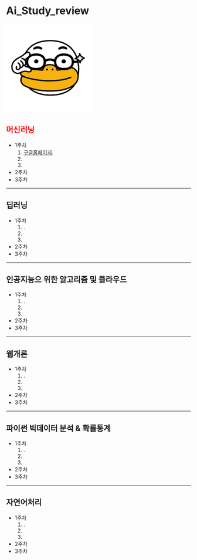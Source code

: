 # Ai_Study_review
![tube](./tube.png)
## <span style="color:red">머신러닝</span>
* 1주차
  1. [구글홈페이지](http://www.google.co.kr).</br>
  2.
  3.
* 2주차
* 3주차
   
***   
## 딥러닝 
* 1주차
  1. .
  2. 
  3. 
* 2주차
* 3주차
***
## 인공지능으 위한 알고리즘 및 클라우드
* 1주차
  1. .
  2. 
  3. 
* 2주차
* 3주차
***
## 웹개론
* 1주차
  1. .
  2. 
  3. 
* 2주차
* 3주차
***
## 파이썬 빅데이터 분석 & 확률통계
* 1주차
  1. .
  2. 
  3. 
* 2주차
* 3주차

***
## 자연어처리
* 1주차
  1. .
  2. 
  3. 
* 2주차
* 3주차
